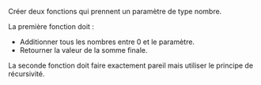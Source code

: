 Créer deux fonctions qui prennent un paramètre de type nombre.

La première fonction doit :
* Additionner tous les nombres entre 0 et le paramètre.
* Retourner la valeur de la somme finale.

La seconde fonction doit faire exactement pareil mais utiliser le principe de récursivité.
